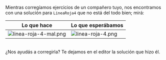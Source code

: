 Mientras corregíamos ejercicios de un compañero tuyo, nos encontramos con una solución para `LineaRoja4` que no está del todo bien; mirá:

|Lo que hace|Lo que esperábamos|
|-|-|
|![linea-roja-4-mal.png](https://raw.githubusercontent.com/sagrado-corazon-alcal/mumuki-guia-fundamentos-repeticion-simple/master/images/linea-roja-4-mal.png)|![linea-roja-4.png](https://raw.githubusercontent.com/sagrado-corazon-alcal/mumuki-guia-fundamentos-repeticion-simple/master/images/linea-roja-4.png)|

<br>
¿Nos ayudás a corregirla? Te dejamos en el editor la solución que hizo él.